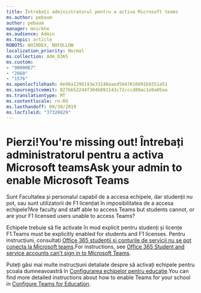 ```yaml
---
title: Întrebați administratorul pentru a activa Microsoft teams
ms.author: pebaum
author: pebaum
manager: mnirkhe
ms.audience: Admin
ms.topic: article
ROBOTS: NOINDEX, NOFOLLOW
localization_priority: Normal
ms.collection: Adm_O365
ms.custom:
- "9000067"
- "2660"
- "1576"
ms.openlocfilehash: 0e96a1296193e33240aaed5947010d91b9351a51
ms.sourcegitcommit: 027bb52244f304b891143c72cccd89ac1a9a05aa
ms.translationtype: MT
ms.contentlocale: ro-RO
ms.lasthandoff: 09/30/2019
ms.locfileid: "37328829"
---
```

# <a name="youre-missing-out-ask-your-admin-to-enable-microsoft-teams"></a><span data-ttu-id="a5599-102">Pierzi!</span><span class="sxs-lookup"><span data-stu-id="a5599-102">You're missing out!</span></span> <span data-ttu-id="a5599-103">Întrebați administratorul pentru a activa Microsoft teams</span><span class="sxs-lookup"><span data-stu-id="a5599-103">Ask your admin to enable Microsoft Teams</span></span>

<span data-ttu-id="a5599-104">Sunt Facultatea și personalul capabil de a accesa echipele, dar studenții nu pot, sau sunt utilizatorii de F1 licențiat în imposibilitatea de a accesa echipele?</span><span class="sxs-lookup"><span data-stu-id="a5599-104">Are faculty and staff able to access Teams but students cannot, or are your F1 licensed users unable to access Teams?</span></span>

<span data-ttu-id="a5599-105">Echipele trebuie să fie activate în mod explicit pentru studenți și licențe F1.</span><span class="sxs-lookup"><span data-stu-id="a5599-105">Teams must be explicitly enabled for students and F1 licenses.</span></span> <span data-ttu-id="a5599-106">Pentru instrucțiuni, consultați [Office 365 studenții și conturile de servicii nu se pot conecta la Microsoft teams](https://docs.microsoft.com/microsoftteams/troubleshoot/teams-sign-in/office-365-accounts-cannot-sign-in).</span><span class="sxs-lookup"><span data-stu-id="a5599-106">For instructions, see [Office 365 Student and service accounts can't sign in to Microsoft Teams](https://docs.microsoft.com/microsoftteams/troubleshoot/teams-sign-in/office-365-accounts-cannot-sign-in).</span></span> 

<span data-ttu-id="a5599-107">Puteți găsi mai multe instrucțiuni detaliate despre să activați echipele pentru școala dumneavoastră în [Configurarea echipelor pentru educație](https://docs.microsoft.com/microsoft-365/education/deploy/set-up-teams-for-education).</span><span class="sxs-lookup"><span data-stu-id="a5599-107">You can find more detailed instructions about how to enable Teams for your school in [Configure Teams for Education](https://docs.microsoft.com/microsoft-365/education/deploy/set-up-teams-for-education).</span></span> 
